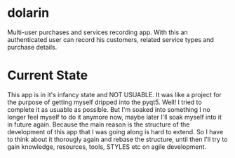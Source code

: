 # dolarin

Multi-user purchases and services recording app. 
With this an authenticated user can record his customers, related service types and purchase details.


# Current State

This app is in it's infancy state and NOT USUABLE. It was like a project for the purpose of getting myself dripped into the pyqt5.
Well! I tried to complete it as usuable as possible. But I'm soaked into something I no longer feel myself to do it anymore now, maybe later I'll
soak myself into it in future again. Because the main reason is the structure of the development of this app that I was going along is hard to extend.
So I have to think about it thorougly again and rebase the structure, until then I'll try to gain knowledge, resources, tools, STYLES etc on agile development.
